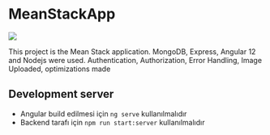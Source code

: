 # MeanStackApp

![](https://lh5.googleusercontent.com/3HQRRJ7oKV2Pj0_62spr3K9t6umlpY5ykS-7BbIjdJLhIYJOI3sf66FfzqZYnKLcNJKumSVhnMlARvd74TBJqCx8BbbuFJYSJO3i2T9NkYOi9ffTZI15ZN8ZKp5MTd-8PDmw7asl)

This project is the Mean Stack application.
MongoDB, Express, Angular 12 and Nodejs were used.
Authentication, Authorization, Error Handling, Image Uploaded, optimizations made

## Development server

- Angular build edilmesi için `ng serve` kullanılmalıdır
- Backend tarafı için `npm run start:server` kullanılmalıdır

